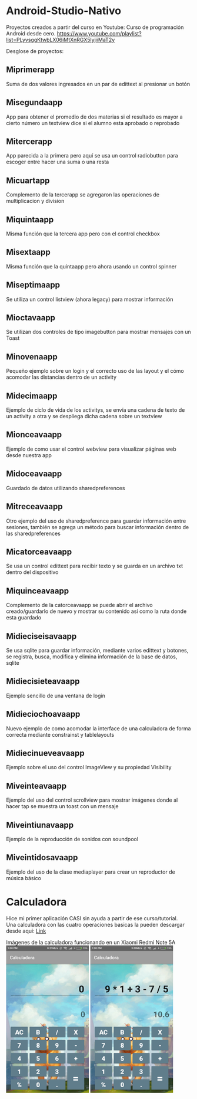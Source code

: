 # Android-Studio-Nativo
Proyectos creados a partir del curso en Youtube: Curso de programación Android desde cero. https://www.youtube.com/playlist?list=PLyvsggKtwbLX06iMtXnRGX5lyjiiMaT2y

Desglose de proyectos:  
## Miprimerapp  
Suma de dos valores ingresados en un par de edittext al presionar un botón  

## Misegundaapp  
App para obtener el promedio de dos materias si el resultado es mayor a cierto número un textview dice si el alumno esta aprobado o reprobado  

## Mitercerapp  
App parecida a la primera pero aquí se usa un control radiobutton para escoger entre hacer una suma o una resta  

## Micuartapp  
Complemento de la tercerapp se agregaron las operaciones de multiplicacion y division  

## Miquintaapp  
Misma función que la tercera app pero con el control checkbox

## Misextaapp  
Misma función que la quintaapp pero ahora usando un control spinner

## Miseptimaapp  
Se utiliza un control listview (ahora legacy) para mostrar información

## Mioctavaapp  
Se utilizan dos controles de tipo imagebutton para mostrar mensajes con un Toast  

## Minovenaapp  
Pequeño ejemplo sobre un login y el correcto uso de las layout y el cómo acomodar las distancias dentro de un activity

## Midecimaapp  
Ejemplo de ciclo de vida de los activitys, se envía una cadena de texto de un activity a otra y se despliega dicha cadena sobre un textview  

## Mionceavaapp  
Ejemplo de como usar el control webview para visualizar páginas web desde nuestra app  

## Midoceavaapp  
Guardado de datos utilizando sharedpreferences  

## Mitreceavaapp  
Otro ejemplo del uso de sharedpreference para guardar información entre sesiones,  también se agrega un método para buscar información dentro de las sharedpreferences  

## Micatorceavaapp  
Se usa un control edittext para recibir texto y se guarda en un archivo txt dentro del dispositivo  

## Miquinceavaapp  
Complemento de la catorceavaapp se puede abrir el archivo creado/guardarlo de nuevo y mostrar su contenido así como la ruta donde esta guardado  

## Midieciseisavaapp  
Se usa sqlite para guardar información, mediante  varios edittext y botones, se registra, busca, modifica y elimina información de la base de datos, sqlite  

## Midiecisieteavaapp  
Ejemplo sencillo de una ventana de login

## Midieciochoavaapp  
Nuevo ejemplo de como acomodar la interface de una calculadora de forma correcta mediante constrainst y tablelayouts

## Midiecinueveavaapp  
Ejemplo sobre el uso del control ImageView y su propiedad Visibility  

## Miveinteavaapp  
Ejemplo del uso del control scrollview para mostrar imágenes donde al hacer tap se muestra un toast con un mensaje  

## Miveintiunavaapp  
Ejemplo de la reproducción de sonidos con soundpool

## Miveintidosavaapp  
Ejemplo del uso de la clase mediaplayer para crear un reproductor de música básico

# Calculadora
Hice mi primer aplicación CASI sin ayuda a partir de ese curso/tutorial.  
Una calculadora con las cuatro operaciones basicas la pueden descargar desde aqui: [Link](https://github.com/FelixJMaxwell/Android-Studio-Nativo/raw/master/Calculadora/calculadora.apk)

Imágenes de la calculadora funcionando en un Xiaomi Redmi Note 5A  
![imagen_1](https://raw.githubusercontent.com/FelixJMaxwell/Android-Studio-Nativo/master/Calculadora/Screenshot_1.png)
![imagem_2](https://raw.githubusercontent.com/FelixJMaxwell/Android-Studio-Nativo/master/Calculadora/Screenshot_2.png)
